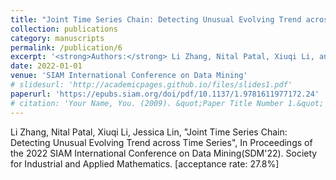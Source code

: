```yaml
---
title: "Joint Time Series Chain: Detecting Unusual Evolving Trend across Time Series"
collection: publications
category: manuscripts
permalink: /publication/6
excerpt: '<strong>Authors:</strong> Li Zhang, Nital Patal, Xiuqi Li, and Jessica Lin'
date: 2022-01-01
venue: 'SIAM International Conference on Data Mining'
# slidesurl: 'http://academicpages.github.io/files/slides1.pdf'
paperurl: 'https://epubs.siam.org/doi/pdf/10.1137/1.9781611977172.24'
# citation: 'Your Name, You. (2009). &quot;Paper Title Number 1.&quot; <i>Journal 1</i>. 1(1).'
---
```


Li Zhang, Nital Patal, Xiuqi Li, Jessica Lin, "Joint Time Series Chain: Detecting Unusual Evolving Trend across Time Series", In Proceedings of the 2022 SIAM International Conference on Data Mining(SDM'22). Society for Industrial and Applied Mathematics. [acceptance rate: 27.8%]